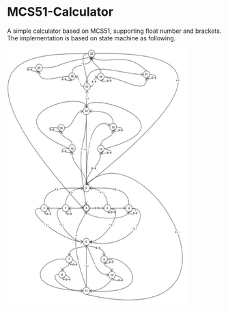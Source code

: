# MCS51-Calculator
A simple calculator based on MCS51, supporting float number and brackets.
The implementation is based on state machine as following.

<img src="https://github.com/xqzlgy2/MCS51-Calculator/blob/master/statemachine.png"  width="420" height="600">

